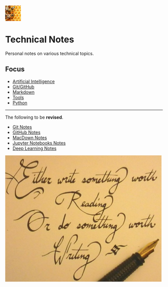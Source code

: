 <img src="Resources/Images/beehive.png" width="50"
  alt="beehive"/>

# Technical Notes

Personal notes on various technical topics. 

## Focus

- [Artificial Intelligence](../Artificial-Intelligence/README.md)
- [Git/GitHub](./Git-GitHub/README.md)
- [Markdown](./MarkDown/README.md)
- [Tools](./Tools/README.md)
- [Python](../Python/README.md)

-------------------------------------------------------------------

The following to be **revised**.

- [Git Notes](Git/GitNotes.md)
- [GitHub Notes](GitHub/GitHubNotes.md)
- [MacDown Notes](MarkDown/MacDownNotes.md)
- [Jupyter Notebooks Notes](Jupyter/JupyterNotebooksNotes.ipynb)
- [Deep Learning Notes](AI/DeepLearning/DeepLearningNotes.ipynb)

![Wrting](Resources/Images/worth_writing.png)
